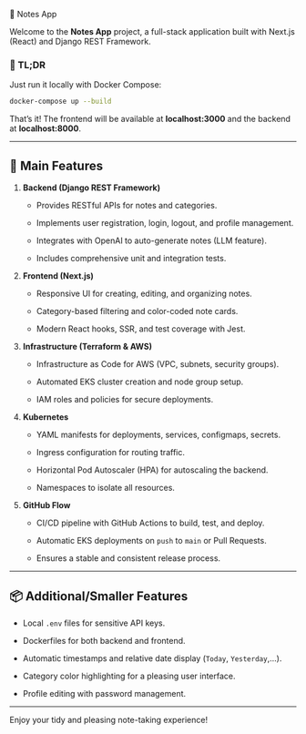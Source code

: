 🍍 Notes App

Welcome to the **Notes App** project, a full-stack application built with Next.js (React) and Django REST Framework.

### 🚀 TL;DR

Just run it locally with Docker Compose:

```bash
docker-compose up --build
```

That’s it! The frontend will be available at **localhost:3000** and the backend at **localhost:8000**.

---

## 🌟 Main Features


1. **Backend (Django REST Framework)**
   - Provides RESTful APIs for notes and categories.
   
   - Implements user registration, login, logout, and profile management.
   
   - Integrates with OpenAI to auto-generate notes (LLM feature).
   
   - Includes comprehensive unit and integration tests.


2. **Frontend (Next.js)**
   - Responsive UI for creating, editing, and organizing notes.
   
   - Category-based filtering and color-coded note cards.
   
   - Modern React hooks, SSR, and test coverage with Jest.


3. **Infrastructure (Terraform & AWS)**
   - Infrastructure as Code for AWS (VPC, subnets, security groups).
   
   - Automated EKS cluster creation and node group setup.
   
   - IAM roles and policies for secure deployments.


4. **Kubernetes**
   - YAML manifests for deployments, services, configmaps, secrets.
   
   - Ingress configuration for routing traffic.
   
   - Horizontal Pod Autoscaler (HPA) for autoscaling the backend.
   
   - Namespaces to isolate all resources.


5. **GitHub Flow**
   - CI/CD pipeline with GitHub Actions to build, test, and deploy.
   
   - Automatic EKS deployments on `push` to `main` or Pull Requests.
   
   - Ensures a stable and consistent release process.

---

## 📦 Additional/Smaller Features

- Local `.env` files for sensitive API keys.

- Dockerfiles for both backend and frontend.

- Automatic timestamps and relative date display (`Today`, `Yesterday`,...).

- Category color highlighting for a pleasing user interface.

- Profile editing with password management.

---

Enjoy your tidy and pleasing note-taking experience!
